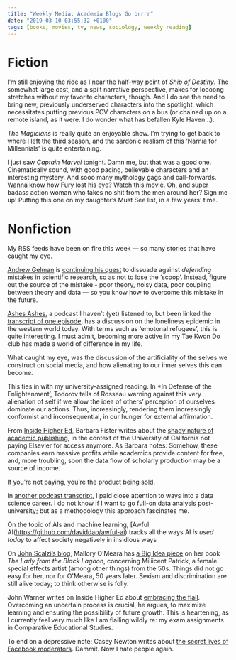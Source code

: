 ```yaml
---
title: "Weekly Media: Academia Blogs Go brrrr"
date: "2019-03-10 03:55:32 +0100"
tags: [books, movies, tv, news, sociology, weekly reading]
---
```


# Fiction

I’m still enjoying the ride as I near the half-way point of *Ship of Destiny*.
The somewhat large cast, and a spilt narrative perspective, makes for loooong stretches without my favorite characters, though.
And I do see the need to bring new, previously underserved characters into the spotlight, which necessitates putting previous POV characters on a bus (or chained up on a remote island, as it were.
I do wonder what has befallen Kyle Haven...).

*The Magicians* is really quite an enjoyable show.
I’m trying to get back to where I left the third season, and the sardonic realism of this ‘Narnia for Millennials’ is quite entertaining.

I just saw *Captain Marvel* tonight.
Damn me, but that was a good one.
Cinematically sound, with good pacing, believable characters and an interesting mystery.
And sooo many mythology gags and call-forwards.
Wanna know how Fury lost his eye?
Watch this movie.
Oh, and super badass action woman who takes no shit from the men around her?
Sign me up! Putting this one on my daughter’s Must See list, in a few years’ time.

# Nonfiction

My RSS feeds have been on fire this week — so many stories that have caught my eye.

[Andrew Gelman](https://statmodeling.stat.columbia.edu/) is [continuing his quest](https://statmodeling.stat.columbia.edu/2019/03/03/journalist-seeking-scoops-is-as-bad-as-scientist-doing-unreplicable-research/) to dissuade against *defending* mistakes in scientific research, so as not to lose the ‘scoop’.
Instead, figure out the source of the mistake - poor theory, noisy data, poor coupling between theory and data — so you know how to overcome this mistake in the future.

[Ashes Ashes](https://pinecast.com/feed/ashes-ashes), a podcast  I haven’t (yet) listened to, but been linked the [transcript of one episode](https://ashesashes.org/blog/episode-62-separate-ways/separate-ways-transcript), has a discussion on the loneliness epidemic in the western world today.
With terms such as ‘emotonal refugees’, this is quite interesting.
I must admit, becoming more active in my Tae Kwon Do club has made a world of difference in  my life.

What caught my eye, was the discussion of the artificiality of the  selves we construct on social media, and how alienating to our inner selves this can become.

This ties in with my university-assigned reading.
In *In Defense of the Enlightenment’, Todorov tells of Rosseau warning against this very alienation of self if we allow the idea of others’ perception of ourselves dominate our actions.
Thus, increasingly, rendering them increasingly conformist and inconsequential, in our hunger for external affirmation.

From [Inside Higher Ed](https://www.insidehighered.com/), Barbara Fister writes about the [shady nature of academic publishing](https://www.insidehighered.com/blogs/library-babel-fish/beyond-battle-open-access), in the context of the University of California not paying Elsevier for access anymore.
As Barbara notes: Somehow, these companies earn massive profits while academics provide content for free, and, more troubling, soon the data flow of scholarly production may be a source of income.

If you’re not paying, you’re the product being sold.

In [another podcast transcript](https://www.datacamp.com/community/blog/getting-your-first-data-science-job),
I paid close attention to ways into a data science career.
I do not know if I want to go full-on data analysis post-university; but as a methodology this
approach fascinates me.

On the topic of AIs and machine learning, [Awful AI(https://github.com/daviddao/awful-ai) tracks all the ways AI *is used today*
to affect society negatively in insidious ways

On [John Scalzi’s blog](https://whatever.scalzi.com/), Mallory O’Meara has [a Big Idea piece](https://whatever.scalzi.com/2019/03/05/the-big-idea-mallory-omeara/) on her book *The Lady from the Black Lagoon*, concerning Miliicent Patrick, a female special effects artist (among other things) from the 50s.
Things did not go easy for her, nor for O'Meara, 50 years later.
Sexism and discrimination are still alive today; to think otherwise is folly.

John Warner writes on Inside Higher Ed about [embracing the flail](https://www.insidehighered.com/blogs/just-visiting/if-students-arent-flailing-were-failing).
Overcoming an uncertain process is crucial, he argues, to maximize learning and ensuring the possibility of future growth.
This is heartening, as I currently feel very much like I am flailing wildly re: my exam assignments in Comparative
Educational Studies.

To end on a depressive note: Casey Newton writes about [the secret lives of Facebook
moderators](https://www.theverge.com/2019/2/25/18229714/cognizant-facebook-content-moderator-interviews-trauma-working-conditions-arizona).
Dammit.
Now I hate people again.
